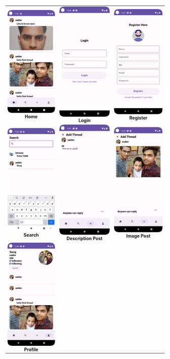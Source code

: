 <table>
  <tr>
    <td align="center"><img src="home.png" width="200"/><br><b>Home</b></td>
    <td align="center"><img src="Login.png" width="200"/><br><b>Login</b></td>
    <td align="center"><img src="Register.png" width="200"/><br><b>Register</b></td>
  </tr>
  <tr>
    <td align="center"><img src="search.png" width="200"/><br><b>Search</b></td>
    <td align="center"><img src="threadpost.png" width="200"/><br><b>Description Post</b></td>
    <td align="center"><img src="threadimagepost.png" width="200"/><br><b>Image Post</b></td>
  </tr>
  <tr>
    <td align="center"><img src="profile.png" width="200"/><br><b>Profile</b></td>
    <td></td>
    <td></td>
  </tr>
</table>
